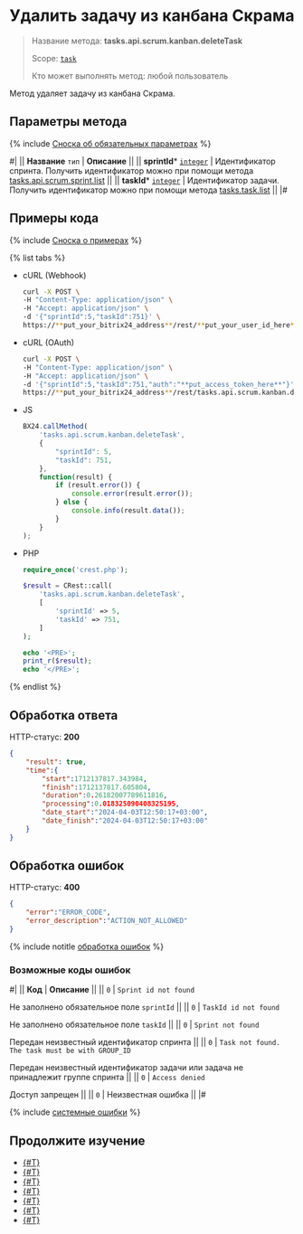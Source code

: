 # Удалить задачу из канбана Скрама

> Название метода: **tasks.api.scrum.kanban.deleteTask**
>
> Scope: [`task`](../../../scopes/permissions.md)
>
> Кто может выполнять метод: любой пользователь

Метод удаляет задачу из канбана Скрама.

## Параметры метода

{% include [Сноска об обязательных параметрах](../../../../_includes/required.md) %}

#|
|| **Название**
`тип` | **Описание** ||
|| **sprintId***
[`integer`](../../../data-types.md) | Идентификатор спринта. Получить идентификатор можно при помощи метода [tasks.api.scrum.sprint.list](../sprint/tasks-api-scrum-sprint-list.md) ||
|| **taskId***
[`integer`](../../../data-types.md) | Идентификатор задачи. Получить идентификатор можно при помощи метода [tasks.task.list](../../../tasks/tasks-task-list.md) ||
|#

## Примеры кода

{% include [Сноска о примерах](../../../../_includes/examples.md) %}

{% list tabs %}

- cURL (Webhook)

    ```bash
    curl -X POST \
    -H "Content-Type: application/json" \
    -H "Accept: application/json" \
    -d '{"sprintId":5,"taskId":751}' \
    https://**put_your_bitrix24_address**/rest/**put_your_user_id_here**/**put_your_webhook_here**/tasks.api.scrum.kanban.deleteTask
    ```

- cURL (OAuth)

    ```bash
    curl -X POST \
    -H "Content-Type: application/json" \
    -H "Accept: application/json" \
    -d '{"sprintId":5,"taskId":751,"auth":"**put_access_token_here**"}' \
    https://**put_your_bitrix24_address**/rest/tasks.api.scrum.kanban.deleteTask
    ```

- JS

    ```js
    BX24.callMethod(
        'tasks.api.scrum.kanban.deleteTask',
        {
            "sprintId": 5,
            "taskId": 751,
        },
        function(result) {
            if (result.error()) {
                console.error(result.error());
            } else {
                console.info(result.data());
            }
        }
    );
    ```

- PHP

    ```php
    require_once('crest.php');

    $result = CRest::call(
        'tasks.api.scrum.kanban.deleteTask',
        [
            'sprintId' => 5,
            'taskId' => 751,
        ]
    );

    echo '<PRE>';
    print_r($result);
    echo '</PRE>';
    ```

{% endlist %}

## Обработка ответа

HTTP-статус: **200**

```json
{
    "result": true,
    "time":{
        "start":1712137817.343984,
        "finish":1712137817.605804,
        "duration":0.26182007789611816,
        "processing":0.018325090408325195,
        "date_start":"2024-04-03T12:50:17+03:00",
        "date_finish":"2024-04-03T12:50:17+03:00"
    }
}
```

## Обработка ошибок

HTTP-статус: **400**

```json
{
    "error":"ERROR_CODE",
    "error_description":"ACTION_NOT_ALLOWED"
}
```

{% include notitle [обработка ошибок](../../../../_includes/error-info.md) %}

### Возможные коды ошибок

#|
|| **Код** | **Описание** ||
|| `0` | `Sprint id not found`

Не заполнено обязательное поле `sprintId` ||
|| `0` | `TaskId id not found`

Не заполнено обязательное поле `taskId` ||
|| `0` | `Sprint not found`

Передан неизвестный идентификатор спринта ||
|| `0` | `Task not found. The task must be with GROUP_ID`

Передан неизвестный идентификатор задачи или задача не принадлежит группе спринта ||
|| `0` | `Access denied`

Доступ запрещен ||
|| `0` | Неизвестная ошибка ||
|#

{% include [системные ошибки](../../../../_includes/system-errors.md) %}

## Продолжите изучение

- [{#T}](./index.md)
- [{#T}](./tasks-api-scrum-kanban-add-stage.md)
- [{#T}](./tasks-api-scrum-kanban-update-stage.md)
- [{#T}](./tasks-api-scrum-kanban-add-task.md)
- [{#T}](./tasks-api-scrum-kanban-delete-stage.md)
- [{#T}](./tasks-api-scrum-kanban-get-fields.md)
- [{#T}](./tasks-api-scrum-kanban-get-stages.md)